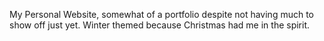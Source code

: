 My Personal Website, somewhat of a portfolio despite not having much to show off just yet.
Winter themed because Christmas had me in the spirit. 
